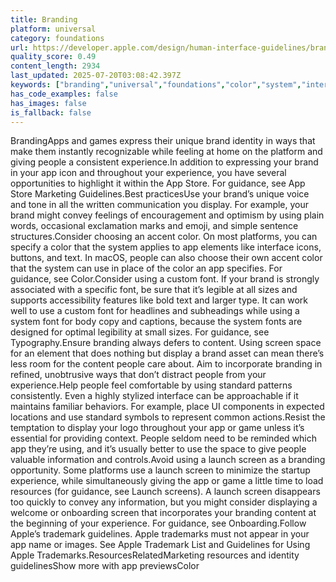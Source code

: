 ```yaml
---
title: Branding
platform: universal
category: foundations
url: https://developer.apple.com/design/human-interface-guidelines/branding
quality_score: 0.49
content_length: 2934
last_updated: 2025-07-20T03:08:42.397Z
keywords: ["branding","universal","foundations","color","system","interface","icons","buttons","accessibility","typography","controls","images"]
has_code_examples: false
has_images: false
is_fallback: false
---
```


BrandingApps and games express their unique brand identity in ways that make them instantly recognizable while feeling at home on the platform and giving people a consistent experience.In addition to expressing your brand in your app icon and throughout your experience, you have several opportunities to highlight it within the App Store. For guidance, see App Store Marketing Guidelines.Best practicesUse your brand’s unique voice and tone in all the written communication you display. For example, your brand might convey feelings of encouragement and optimism by using plain words, occasional exclamation marks and emoji, and simple sentence structures.Consider choosing an accent color. On most platforms, you can specify a color that the system applies to app elements like interface icons, buttons, and text. In macOS, people can also choose their own accent color that the system can use in place of the color an app specifies. For guidance, see Color.Consider using a custom font. If your brand is strongly associated with a specific font, be sure that it’s legible at all sizes and supports accessibility features like bold text and larger type. It can work well to use a custom font for headlines and subheadings while using a system font for body copy and captions, because the system fonts are designed for optimal legibility at small sizes. For guidance, see Typography.Ensure branding always defers to content. Using screen space for an element that does nothing but display a brand asset can mean there’s less room for the content people care about. Aim to incorporate branding in refined, unobtrusive ways that don’t distract people from your experience.Help people feel comfortable by using standard patterns consistently. Even a highly stylized interface can be approachable if it maintains familiar behaviors. For example, place UI components in expected locations and use standard symbols to represent common actions.Resist the temptation to display your logo throughout your app or game unless it’s essential for providing context. People seldom need to be reminded which app they’re using, and it’s usually better to use the space to give people valuable information and controls.Avoid using a launch screen as a branding opportunity. Some platforms use a launch screen to minimize the startup experience, while simultaneously giving the app or game a little time to load resources (for guidance, see Launch screens). A launch screen disappears too quickly to convey any information, but you might consider displaying a welcome or onboarding screen that incorporates your branding content at the beginning of your experience. For guidance, see Onboarding.Follow Apple’s trademark guidelines. Apple trademarks must not appear in your app name or images. See Apple Trademark List and Guidelines for Using Apple Trademarks.ResourcesRelatedMarketing resources and identity guidelinesShow more with app previewsColor